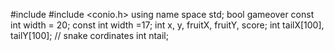 #include <iostream>
#include <conio.h>
using name space std;
bool gameover
const int width = 20;
const int width =17;
int x, y, fruitX, fruitY, score;
int tailX[100], tailY[100]; // snake cordinates
int ntail;
